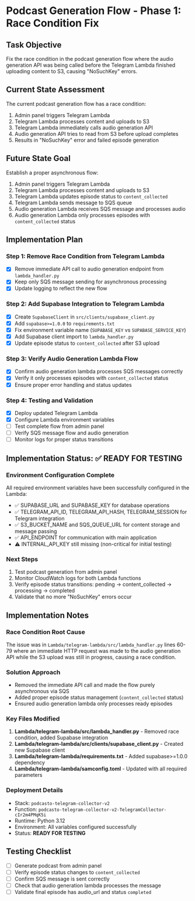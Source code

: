 # Podcast Generation Flow - Phase 1: Race Condition Fix

## Task Objective
Fix the race condition in the podcast generation flow where the audio generation API was being called before the Telegram Lambda finished uploading content to S3, causing "NoSuchKey" errors.

## Current State Assessment
The current podcast generation flow has a race condition:
1. Admin panel triggers Telegram Lambda
2. Telegram Lambda processes content and uploads to S3
3. Telegram Lambda immediately calls audio generation API
4. Audio generation API tries to read from S3 before upload completes
5. Results in "NoSuchKey" error and failed episode generation

## Future State Goal
Establish a proper asynchronous flow:
1. Admin panel triggers Telegram Lambda
2. Telegram Lambda processes content and uploads to S3
3. Telegram Lambda updates episode status to `content_collected`
4. Telegram Lambda sends message to SQS queue
5. Audio generation Lambda receives SQS message and processes audio
6. Audio generation Lambda only processes episodes with `content_collected` status

## Implementation Plan

### Step 1: Remove Race Condition from Telegram Lambda
- [x] Remove immediate API call to audio generation endpoint from `lambda_handler.py`
- [x] Keep only SQS message sending for asynchronous processing
- [x] Update logging to reflect the new flow

### Step 2: Add Supabase Integration to Telegram Lambda
- [x] Create `SupabaseClient` in `src/clients/supabase_client.py`
- [x] Add `supabase>=1.0.0` to `requirements.txt`
- [x] Fix environment variable name (`SUPABASE_KEY` vs `SUPABASE_SERVICE_KEY`)
- [x] Add Supabase client import to `lambda_handler.py`
- [x] Update episode status to `content_collected` after S3 upload

### Step 3: Verify Audio Generation Lambda Flow
- [x] Confirm audio generation lambda processes SQS messages correctly
- [x] Verify it only processes episodes with `content_collected` status
- [x] Ensure proper error handling and status updates

### Step 4: Testing and Validation
- [x] Deploy updated Telegram Lambda
- [x] Configure Lambda environment variables
- [ ] Test complete flow from admin panel
- [ ] Verify SQS message flow and audio generation
- [ ] Monitor logs for proper status transitions

## Implementation Status: ✅ READY FOR TESTING

### Environment Configuration Complete
All required environment variables have been successfully configured in the Lambda:
- ✅ SUPABASE_URL and SUPABASE_KEY for database operations
- ✅ TELEGRAM_API_ID, TELEGRAM_API_HASH, TELEGRAM_SESSION for Telegram integration  
- ✅ S3_BUCKET_NAME and SQS_QUEUE_URL for content storage and message passing
- ✅ API_ENDPOINT for communication with main application
- ⚠️ INTERNAL_API_KEY still missing (non-critical for initial testing)

### Next Steps
1. Test podcast generation from admin panel
2. Monitor CloudWatch logs for both Lambda functions
3. Verify episode status transitions: pending → content_collected → processing → completed
4. Validate that no more "NoSuchKey" errors occur

## Implementation Notes

### Race Condition Root Cause
The issue was in `Lambda/telegram-lambda/src/lambda_handler.py` lines 60-79 where an immediate HTTP request was made to the audio generation API while the S3 upload was still in progress, causing a race condition.

### Solution Approach
- Removed the immediate API call and made the flow purely asynchronous via SQS
- Added proper episode status management (`content_collected` status)
- Ensured audio generation lambda only processes ready episodes

### Key Files Modified
1. **Lambda/telegram-lambda/src/lambda_handler.py** - Removed race condition, added Supabase integration
2. **Lambda/telegram-lambda/src/clients/supabase_client.py** - Created new Supabase client
3. **Lambda/telegram-lambda/requirements.txt** - Added supabase>=1.0.0 dependency
4. **Lambda/telegram-lambda/samconfig.toml** - Updated with all required parameters

### Deployment Details
- Stack: `podcasto-telegram-collector-v2`
- Function: `podcasto-telegram-collector-v2-TelegramCollector-cIr2m4PMqK5i`
- Runtime: Python 3.12
- Environment: All variables configured successfully
- Status: **READY FOR TESTING**

## Testing Checklist
- [ ] Generate podcast from admin panel
- [ ] Verify episode status changes to `content_collected` 
- [ ] Confirm SQS message is sent correctly
- [ ] Check that audio generation lambda processes the message
- [ ] Validate final episode has audio_url and status `completed` 